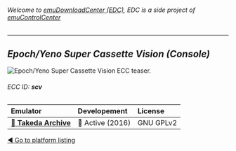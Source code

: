 ###### Welcome to [emuDownloadCenter (EDC)](https://github.com/PhoenixInteractiveNL/emuDownloadCenter/wiki/), EDC is a side project of [emuControlCenter](https://github.com/PhoenixInteractiveNL/emuControlCenter/wiki/)
***
## _Epoch/Yeno Super Cassette Vision (Console)_
![](https://raw.githubusercontent.com/wiki/PhoenixInteractiveNL/emuDownloadCenter/images_platform/ecc_scv_teaser.png "Epoch/Yeno Super Cassette Vision ECC teaser.")
###### ECC ID: **scv**

| Emulator | Developement | License |
|:---------|:-------------|:--------|
| [:file_folder: **Takeda Archive**](https://github.com/PhoenixInteractiveNL/emuDownloadCenter/wiki/Emulator-takeda#menu) | :large_blue_circle: Active (2016) | GNU GPLv2 |

[:arrow_backward: Go to platform listing](https://github.com/PhoenixInteractiveNL/emuDownloadCenter/wiki/EDC-Platform-List)
